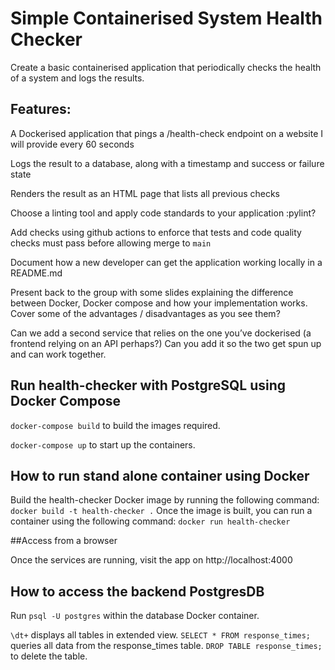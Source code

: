 # Simple Containerised System Health Checker
Create a basic containerised application that periodically checks the health of a system and logs the results. 

## Features:
A Dockerised application that pings a /health-check endpoint on a website I will provide every 60 seconds

Logs the result to a database, along with a timestamp and success or failure state

Renders the result as an HTML page that lists all previous checks

Choose a linting tool and apply code standards to your application :pylint?

Add checks using github actions to enforce that tests and code quality checks must pass before allowing merge to `main`

Document how a new developer can get the application working locally in a README.md

Present back to the group with some slides explaining the difference between Docker, Docker compose and how your implementation works. Cover some of the advantages / disadvantages as you see them?

Can we add a second service that relies on the one you’ve dockerised (a frontend relying on an API perhaps?) Can you add it so the two get spun up and can work together.

## Run health-checker with PostgreSQL using Docker Compose

`docker-compose build` to build the images required.

`docker-compose up` to start up the containers.

## How to run stand alone container using Docker

Build the health-checker Docker image by running the following command:
`docker build -t health-checker .`
Once the image is built, you can run a container using the following command:
`docker run health-checker`

##Access from a browser

Once the services are running, visit the app on http://localhost:4000

## How to access the backend PostgresDB

Run `psql -U postgres` within the database Docker container.

`\dt+` displays all tables in extended view.
`SELECT * FROM response_times;` queries all data from the response_times table.
`DROP TABLE response_times;` to delete the table.